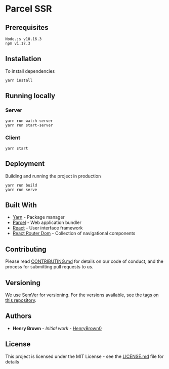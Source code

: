 # Parcel SSR

## Prerequisites

```
Node.js v10.16.3
npm v1.17.3
```

## Installation

To install dependencies
```
yarn install
```

## Running locally

### Server

```
yarn run watch-server
yarn run start-server
```

### Client

```
yarn start
```

## Deployment

Building and running the project in production
```
yarn run build
yarn run serve
```

## Built With

* [Yarn](https://yarnpkg.com) - Package manager
* [Parcel](https://parceljs.org/) - Web application bundler
* [React](https://reactjs.org/) - User interface framework
* [React Router Dom](https://reacttraining.com/react-router/) - Collection of navigational components

## Contributing

Please read [CONTRIBUTING.md](https://gist.github.com/parcel-ssr/) for details
on our code of conduct, and the process for submitting pull requests to us.

## Versioning

We use [SemVer](http://semver.org/) for versioning. For the versions available,
see the
[tags on this repository](https://github.com/HenryBrown0/parcel-ssr/tags). 

## Authors

* **Henry Brown** - *Initial work* - 
[HenryBrown0](https://github.com/HenryBrown0)

## License

This project is licensed under the MIT License - see the
[LICENSE.md](LICENSE.md) file for details